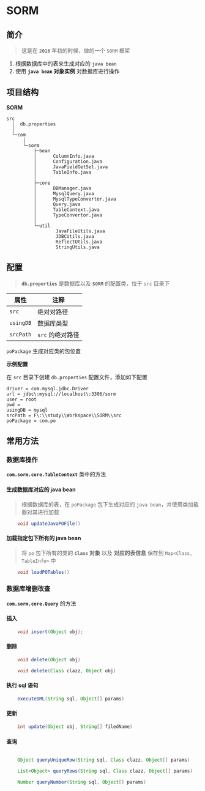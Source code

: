 # SORM

## 简介

> 这是在 **`2018`** 年初的时候，做的一个 `SORM` 框架

1. 根据数据库中的表来生成对应的 `java bean` 
2. 使用 **`java bean` 对象实例** 对数据库进行操作

## 项目结构

**SORM**

```
src
  │  db.properties
  │
  └─com
      │
      └─sorm
          ├─bean
          │      ColumnInfo.java
          │      Configuration.java
          │      JavaFieldGetSet.java
          │      TableInfo.java
          │
          ├─core
          │      DBManager.java
          │      MysqlQuery.java
          │      MysqlTypeConvertor.java
          │      Query.java
          │      TableContext.java
          │      TypeConvertor.java
          │
          └─util
                  JavaFileUtils.java
                  JDBCUtils.java
                  ReflectUtils.java
                  StringUtils.java
```

## 配置

> **`db.properties`** 是数据库以及 **`SORM`** 的配置类，位于 `src` 目录下

 属性     |  注释
--------- | -------
`src`     | 绝对对路径
`usingDB` | 数据库类型
`srcPath` | `src` 的绝对路径
`poPackage` 生成对应类的包位置

**示例配置**

在 `src` 目录下创建 `db.properties` 配置文件，添加如下配置

```properties
driver = com.mysql.jdbc.Driver
url = jdbc\:mysql://localhost\:3306/sorm
user = root
pwd = 
usingDB = mysql
srcPath = F\:\\study\\Workspace\\SORM\\src
poPackage = com.po
```

## 常用方法

### 数据库操作

**`com.sorm.core.TableContext`** 类中的方法

#### 生成数据库对应的 java bean

> 根据数据库的表，在 `poPackage` 包下生成对应的 `java bean`，并使用类加载器对其进行加载

```java
    void updateJavaPOFile()
```

#### 加载指定包下所有的 java bean

> 将 `po` 包下所有的类的 **`Class` 对象** 以及 **对应的表信息** 保存到 `Map<Class, TableInfo>` 中

```java
    void loadPOTables()
```

### 数据库增删改查

**`com.sorm.core.Query`** 的方法

#### 插入

```java
    void insert(Object obj);
```
#### 删除

```java
    void delete(Object obj)

    void delete(Class clazz, Object obj)
```    

#### 执行 sql 语句

```java
    executeDML(String sql, Object[] params)
``` 


#### 更新    

```java
    int update(Object obj, String[] filedName)
```

#### 查询

```java

    Object queryUniqueRow(String sql, Class clazz, Object[] params)

    List<Object> queryRows(String sql, Class clazz, Object[] params)

    Number queryNumber(String sql, Object[] params)
```


